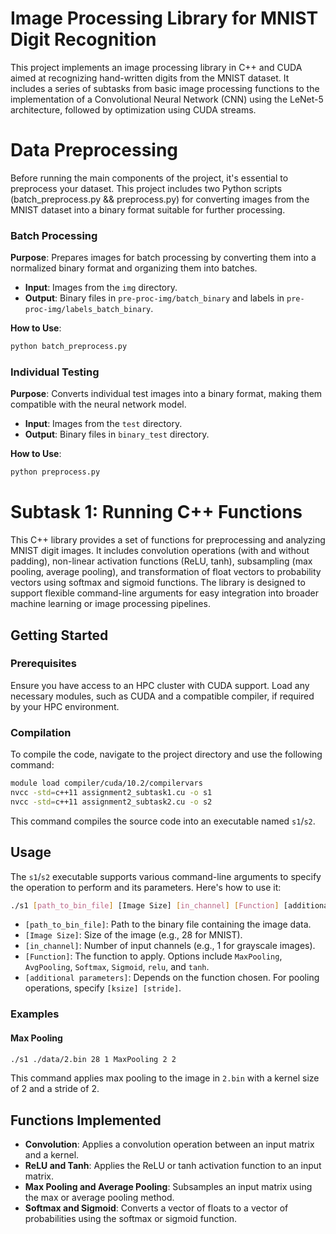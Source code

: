 # Image Processing Library for MNIST Digit Recognition

This project implements an image processing library in C++ and CUDA aimed at recognizing hand-written digits from the MNIST dataset. It includes a series of subtasks from basic image processing functions to the implementation of a Convolutional Neural Network (CNN) using the LeNet-5 architecture, followed by optimization using CUDA streams.

# Data Preprocessing

Before running the main components of the project, it's essential to preprocess your dataset. This project includes two Python scripts (batch_preprocess.py && preprocess.py) for converting images from the MNIST dataset into a binary format suitable for further processing.

### Batch Processing

**Purpose**: Prepares images for batch processing by converting them into a normalized binary format and organizing them into batches.
- **Input**: Images from the `img` directory.
- **Output**: Binary files in `pre-proc-img/batch_binary` and labels in `pre-proc-img/labels_batch_binary`.

**How to Use**:
```bash
python batch_preprocess.py
```
### Individual Testing

**Purpose**: Converts individual test images into a binary format, making them compatible with the neural network model.

- **Input**: Images from the `test` directory.
- **Output**: Binary files in `binary_test` directory.

**How to Use**:
```bash
python preprocess.py
```

# Subtask 1: Running C++ Functions

This C++ library provides a set of functions for preprocessing and analyzing MNIST digit images. It includes convolution operations (with and without padding), non-linear activation functions (ReLU, tanh), subsampling (max pooling, average pooling), and transformation of float vectors to probability vectors using softmax and sigmoid functions. The library is designed to support flexible command-line arguments for easy integration into broader machine learning or image processing pipelines.

## Getting Started

### Prerequisites

Ensure you have access to an HPC cluster with CUDA support. Load any necessary modules, such as CUDA and a compatible compiler, if required by your HPC environment.

### Compilation

To compile the code, navigate to the project directory and use the following command:

```bash
module load compiler/cuda/10.2/compilervars
nvcc -std=c++11 assignment2_subtask1.cu -o s1
nvcc -std=c++11 assignment2_subtask2.cu -o s2
```

This command compiles the source code into an executable named `s1`/`s2`.

## Usage

The `s1`/`s2` executable supports various command-line arguments to specify the operation to perform and its parameters. Here's how to use it:

```bash
./s1 [path_to_bin_file] [Image Size] [in_channel] [Function] [additional parameters]
```

- `[path_to_bin_file]`: Path to the binary file containing the image data.
- `[Image Size]`: Size of the image (e.g., 28 for MNIST).
- `[in_channel]`: Number of input channels (e.g., 1 for grayscale images).
- `[Function]`: The function to apply. Options include `MaxPooling`, `AvgPooling`, `Softmax`, `Sigmoid`, `relu`, and `tanh`.
- `[additional parameters]`: Depends on the function chosen. For pooling operations, specify `[ksize] [stride]`.

### Examples

#### Max Pooling

```bash
./s1 ./data/2.bin 28 1 MaxPooling 2 2
```

This command applies max pooling to the image in `2.bin` with a kernel size of 2 and a stride of 2.

## Functions Implemented

- **Convolution**: Applies a convolution operation between an input matrix and a kernel.
- **ReLU and Tanh**: Applies the ReLU or tanh activation function to an input matrix.
- **Max Pooling and Average Pooling**: Subsamples an input matrix using the max or average pooling method.
- **Softmax and Sigmoid**: Converts a vector of floats to a vector of probabilities using the softmax or sigmoid function.



